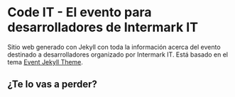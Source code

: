 # Code IT - El evento para desarrolladores de Intermark IT
Sitio web generado con Jekyll con toda la información acerca del evento destinado a desarrolladores organizado por Intermark IT.
Está basado en el tema [Event Jekyll Theme](https://github.com/melvinchng/event-jekyll-theme).

## ¿Te lo vas a perder?
